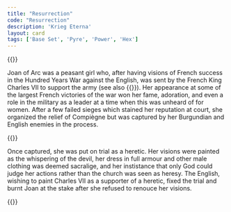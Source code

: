 ```yaml
---
title: "Resurrection"
code: "Resurrection"
description: 'Krieg Eterna'
layout: card
tags: ['Base Set', 'Pyre', 'Power', 'Hex']
---
```

{{<card-detail-page title="Resurrection" artwork="Joan of Arc by John Everett Millais (1865)" >}}
<p>
Joan of Arc was a peasant girl who, after having visions of French success in the Hundred Years War against the English, was sent by the French King Charles VII to support the army (see also {{<cardlink name="Knight" code="knight9">}}). Her appearance at some of the largest French victories of the war won her fame, adoration, and even a role in the military as a leader at a time when this was unheard of for women. After a few failed sieges which stained her reputation at court, she organized the relief of Compiègne but was captured by her Burgundian and English enemies in the process. 
</p>
{{<card-detail-image file="orleans.jpg">}}
<p>
Once captured, she was put on trial as a heretic. Her visions were painted as the whispering of the devil, her dress in full armour and other male clothing was deemed sacralige, and her instistance that only God could judge her actions rather than the church was seen as heresy. The English, wishing to paint Charles VII as a supporter of a heretic, fixed the trial and burnt Joan at the stake after she refused to renouce her visions.
</p>
<p>

</p>
{{</card-detail-page>}}